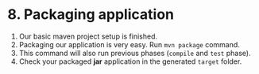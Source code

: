 # 8. Packaging application
1. Our basic maven project setup is finished.
2. Packaging our application is very easy. Run `mvn package` command.
3. This command will also run previous phases (`compile` and `test` phase).
4. Check your packaged **jar** application in the generated `target` folder.